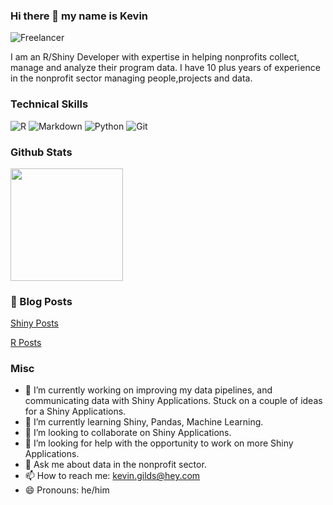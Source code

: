 ### Hi there 👋 my name is Kevin


![Freelancer](https://img.shields.io/badge/Freelancer-29B2FE?style=for-the-badge&logo=Freelancer&logoColor=white)


I am an R/Shiny Developer with expertise in helping nonprofits collect, manage and analyze their program data. I have 10 plus years of experience in the nonprofit sector managing people,projects and data.

### Technical Skills
![R](https://img.shields.io/badge/r-%23276DC3.svg?style=for-the-badge&logo=r&logoColor=white)
![Markdown](https://img.shields.io/badge/markdown-%23000000.svg?style=for-the-badge&logo=markdown&logoColor=white)
![Python](https://img.shields.io/badge/python-3670A0?style=for-the-badge&logo=python&logoColor=ffdd54)
![Git](https://img.shields.io/badge/git-%23F05033.svg?style=for-the-badge&logo=git&logoColor=white)


### Github Stats
<img height="180em" src="https://github-readme-stats.vercel.app/api?username=kgilds&show_icons=true&hide_border=true&&count_private=true&include_all_commits=true" />

###  📝 Blog Posts
[Shiny Posts](https://kgilds.rbind.io/tags/shiny/)

[R Posts](https://kgilds.rbind.io/categories/r/)



### Misc
- 🔭 I’m currently working on improving my data pipelines, and communicating data with Shiny Applications. Stuck on a couple of ideas for a Shiny Applications. 
- 🌱 I’m currently learning Shiny, Pandas, Machine Learning. 
- 👯 I’m looking to collaborate on Shiny Applications. 
- 🤔 I’m looking for help with the opportunity to work on more Shiny Applications. 
- 💬 Ask me about data in the nonprofit sector.
- 📫 How to reach me: kevin.gilds@hey.com 
- 😄 Pronouns: he/him


<!--
**kgilds/kgilds** is a ✨ _special_ ✨ repository because its `README.md` (this file) appears on your GitHub profile.

Here are some ideas to get you started:


-->
